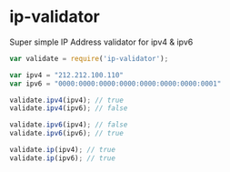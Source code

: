 # ip-validator
Super simple IP Address validator for ipv4 &amp; ipv6

```javascript
var validate = require('ip-validator');

var ipv4 = "212.212.100.110"
var ipv6 = "0000:0000:0000:0000:0000:0000:0000:0001"

validate.ipv4(ipv4); // true
validate.ipv4(ipv6); // false

validate.ipv6(ipv4); // false
validate.ipv6(ipv6); // true

validate.ip(ipv4); // true
validate.ip(ipv6); // true

```
